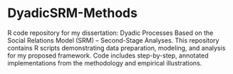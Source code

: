 # DyadicSRM-Methods
R code repository for my dissertation: Dyadic Processes Based on the Social Relations Model (SRM) – Second-Stage Analyses. This repository contains R scripts demonstrating data preparation, modeling, and analysis for my proposed framework. Code includes step-by-step, annotated implementations from the methodology and empirical illustrations.
